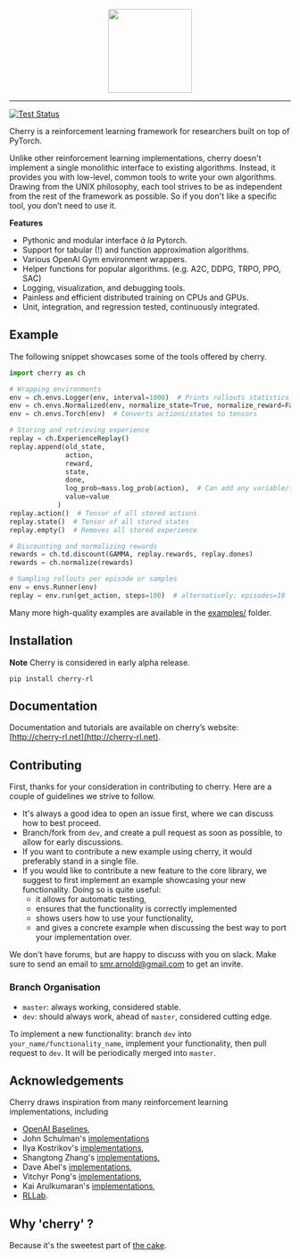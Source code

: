 <p align="center"><img src="https://seba-1511.github.io/cherry/assets/img/cherry_full.png" height="150px" /></p>

--------------------------------------------------------------------------------

[![Test Status](https://travis-ci.com/seba-1511/cherry.svg?token=wS9Ya4UiannE2WzTjpHV&branch=master)](https://travis-ci.com/seba-1511/cherry)

Cherry is a reinforcement learning framework for researchers built on top of PyTorch.

Unlike other reinforcement learning implementations, cherry doesn't implement a single monolithic  interface to existing algorithms.
Instead, it provides you with low-level, common tools to write your own algorithms.
Drawing from the UNIX philosophy, each tool strives to be as independent from the rest of the framework as possible.
So if you don't like a specific tool, you don’t need to use it.

**Features**

* Pythonic and modular interface *à la* Pytorch.
* Support for tabular (!) and function approximation algorithms.
* Various OpenAI Gym environment wrappers.
* Helper functions for popular algorithms. (e.g. A2C, DDPG, TRPO, PPO, SAC)
* Logging, visualization, and debugging tools.
* Painless and efficient distributed training on CPUs and GPUs.
* Unit, integration, and regression tested, continuously integrated.

## Example

The following snippet showcases some of the tools offered by cherry.

~~~python
import cherry as ch

# Wrapping environments
env = ch.envs.Logger(env, interval=1000)  # Prints rollouts statistics
env = ch.envs.Normalized(env, normalize_state=True, normalize_reward=False)  
env = ch.envs.Torch(env)  # Converts actions/states to tensors

# Storing and retrieving experience
replay = ch.ExperienceReplay()
replay.append(old_state,
              action,
              reward,
              state,
              done,
              log_prob=mass.log_prob(action),  # Can add any variable/tensor to the transitions
              value=value
            )
replay.action()  # Tensor of all stored actions
replay.state()  # Tensor of all stored states
replay.empty()  # Removes all stored experience

# Discounting and normalizing rewards
rewards = ch.td.discount(GAMMA, replay.rewards, replay.dones)
rewards = ch.normalize(rewards)

# Sampling rollouts per episode or samples
env = envs.Runner(env)
replay = env.run(get_action, steps=100)  # alternatively: episodes=10

~~~

Many more high-quality examples are available in the [examples/](./examples/) folder.

## Installation

**Note** Cherry is considered in early alpha release.

```
pip install cherry-rl
```

## Documentation

Documentation and tutorials are available on cherry’s website: [http://cherry-rl.net](http://cherry-rl.net).

## Contributing

First, thanks for your consideration in contributing to cherry.
Here are a couple of guidelines we strive to follow.

* It's always a good idea to open an issue first, where we can discuss how to best proceed.
* Branch/fork from `dev`, and create a pull request as soon as possible, to allow for early discussions.
* If you want to contribute a new example using cherry, it would preferably stand in a single file.
* If you would like to contribute a new feature to the core library, we suggest to first implement an example showcasing your new functionality. Doing so is quite useful:
    * it allows for automatic testing,
    * ensures that the functionality is correctly implemented
    * shows users how to use your functionality,
    * and gives a concrete example when discussing the best way to port your implementation over.

We don't have forums, but are happy to discuss with you on slack.
Make sure to send an email to [smr.arnold@gmail.com](smr.arnold@gmail.com) to get an invite.

### Branch Organisation

* `master`: always working, considered stable.
* `dev`: should always work, ahead of `master`, considered cutting edge.

To implement a new functionality: branch `dev` into `your_name/functionality_name`, implement your functionality, then pull request to `dev`. It will be periodically merged into `master`.

## Acknowledgements

Cherry draws inspiration from many reinforcement learning implementations, including

* [OpenAI Baselines](https://github.com/openai/baselines),
* John Schulman's [implementations](https://github.com/joschu/modular_rl)
* Ilya Kostrikov's [implementations](https://github.com/ikostrikov/pytorch-a2c-ppo-acktr),
* Shangtong Zhang's [implementations](https://github.com/ShangtongZhang/DeepRL),
* Dave Abel's [implementations](https://github.com/david-abel/simple_rl/),
* Vitchyr Pong's [implementations](https://github.com/vitchyr/rlkit),
* Kai Arulkumaran's [implementations](https://github.com/Kaixhin/spinning-up-basic),
* [RLLab](https://github.com/rll/rllab).


## Why 'cherry' ?

Because it's the sweetest part of [the cake](https://twitter.com/ylecun/status/1097532314614034433).
